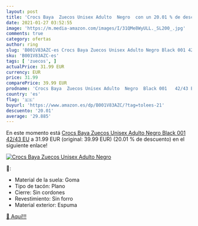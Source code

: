 ```yaml
---
layout: post
title: 'Crocs Baya  Zuecos Unisex Adulto  Negro  con un 20.01 % de descuento'
date: 2021-01-27 03:52:55
image: 'https://m.media-amazon.com/images/I/31QMe8WyULL._SL200_.jpg'
comments: true
category: ofertas
author: ring
slug: 'B001V83AZC-es Crocs Baya Zuecos Unisex Adulto Negro Black 001 42/43 EU'
sku: 'B001V83AZC-es'
tags: [ 'zuecos', ]
actualPrice: 31.99 EUR
currency: EUR
price: 31.99
comparePrice: 39.99 EUR
prodname: 'Crocs Baya  Zuecos Unisex Adulto  Negro  Black 001   42/43 EU'
country: 'es'
flag: '🇪🇸'
buyurl: 'https://www.amazon.es/dp/B001V83AZC/?tag=tolees-21'
descuento: '20.01'
average: '29.885'
---
```


En este momento está [Crocs Baya  Zuecos Unisex Adulto  Negro  Black 001   42/43 EU](https://www.amazon.es/dp/B001V83AZC/?tag=tolees-21) a 31.99 EUR (original: 39.99 EUR) (20.01 %  de descuento) en el siguiente enlace!

[![Crocs Baya  Zuecos Unisex Adulto  Negro ](https://m.media-amazon.com/images/I/31QMe8WyULL._SL200_.jpg)](https://www.amazon.es/dp/B001V83AZC/?tag=tolees-21)

🔎:

- Material de la suela: Goma
- Tipo de tacón: Plano
- Cierre: Sin cordones
- Revestimiento: Sin forro
- Material exterior: Espuma

[🛒 Aquí!!!](https://www.amazon.es/dp/B001V83AZC/?tag=tolees-21)
